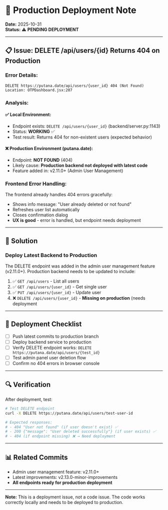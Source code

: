 # 🚀 Production Deployment Note

**Date:** 2025-10-31  
**Status:** ⚠️ **PENDING DEPLOYMENT**

---

## 📋 **Issue: DELETE /api/users/{id} Returns 404 on Production**

### **Error Details:**
```
DELETE https://putana.date/api/users/{user_id} 404 (Not Found)
Location: OTPDashboard.jsx:207
```

### **Analysis:**

#### **✅ Local Environment:**
- Endpoint exists: `DELETE /api/users/{user_id}` (backend/server.py:1143)
- Status: **WORKING** ✅
- Test result: Returns 404 for non-existent users (expected behavior)

#### **❌ Production Environment (putana.date):**
- Endpoint: **NOT FOUND** (404)
- Likely cause: **Production backend not deployed with latest code**
- Feature added in: v2.11.0+ (Admin User Management)

### **Frontend Error Handling:**
The frontend already handles 404 errors gracefully:
- Shows info message: "User already deleted or not found"
- Refreshes user list automatically
- Closes confirmation dialog
- **UX is good** - error is handled, but endpoint needs deployment

---

## 🎯 **Solution**

### **Deploy Latest Backend to Production**

The DELETE endpoint was added in the admin user management feature (v2.11.0+). Production backend needs to be updated to include:

1. ✅ `GET /api/users` - List all users
2. ✅ `GET /api/users/{user_id}` - Get single user
3. ✅ `PUT /api/users/{user_id}` - Update user
4. ❌ `DELETE /api/users/{user_id}` - **Missing on production** (needs deployment

---

## 📝 **Deployment Checklist**

- [ ] Push latest commits to production branch
- [ ] Deploy backend service to production
- [ ] Verify DELETE endpoint works: `DELETE https://putana.date/api/users/{test_id}`
- [ ] Test admin panel user deletion flow
- [ ] Confirm no 404 errors in browser console

---

## 🔍 **Verification**

After deployment, test:
```bash
# Test DELETE endpoint
curl -X DELETE https://putana.date/api/users/test-user-id

# Expected responses:
# - 404 "User not found" (if user doesn't exist) ✅
# - 200 {"message": "User deleted successfully"} (if user exists) ✅
# - 404 (if endpoint missing) ❌ → Need deployment
```

---

## 📊 **Related Commits**

- Admin user management feature: v2.11.0+
- Latest improvements: v2.13.0-minor-improvements
- **All endpoints ready for production deployment**

---

**Note:** This is a deployment issue, not a code issue. The code works correctly locally and needs to be deployed to production.

